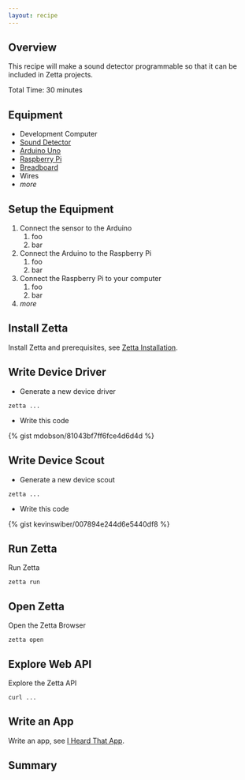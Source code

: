 ```yaml
---
layout: recipe
---
```


## Overview

This recipe will make a sound detector programmable so that it can be included in Zetta projects.

Total Time: 30 minutes

## Equipment

* Development Computer
* [Sound Detector](https://www.sparkfun.com/products/12642)
* [Arduino Uno](http://arduino.cc/en/Main/ArduinoBoardUno)
* [Raspberry Pi](http://www.adafruit.com/raspberrypi)
* [Breadboard]()
* Wires
* *more*

## Setup the Equipment

1. Connect the sensor to the Arduino
    1. foo
    1. bar
1. Connect the Arduino to the Raspberry Pi
    1. foo
    1. bar
1. Connect the Raspberry Pi to your computer
    1. foo
    1. bar
1. *more*

## Install Zetta

Install Zetta and prerequisites, see [Zetta Installation]().

## Write Device Driver

* Generate a new device driver 

```zetta ...```

* Write this code

{% gist mdobson/81043bf7ff6fce4d6d4d %}

## Write Device Scout

* Generate a new device scout

```zetta ...```

* Write this code

{% gist kevinswiber/007894e244d6e5440df8 %}

## Run Zetta

Run Zetta

```zetta run```

## Open Zetta

Open the Zetta Browser

```zetta open```

## Explore Web API

Explore the Zetta API

```curl ...```

## Write an App

Write an app, see [I Heard That App]().

## Summary